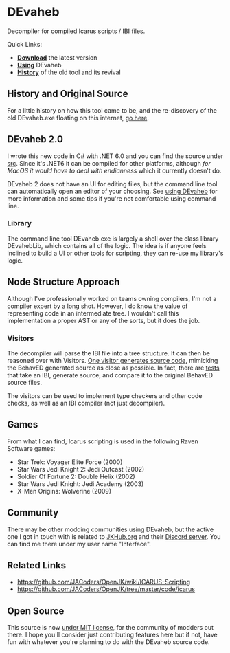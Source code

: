 # DEvaheb
Decompiler for compiled Icarus scripts / IBI files.

Quick Links:
* **[Download]()** the latest version
* **[Using](./Usage.md)** DEvaheb
* **[History](./History.md)** of the old tool and its revival

## History and Original Source
For a little history on how this tool came to be, and the re-discovery of the old DEvaheb.exe floating on this internet, [go here](./History.md).

## DEvaheb 2.0
I wrote this new code in C# with .NET 6.0 and you can find the source under [src](src/). Since it's .NET6 it can be compiled for other platforms, although *for MacOS it would have to deal with endianness* which it currently doesn't do.

DEvaheb 2 does not have an UI for editing files, but the command line tool can automatically open an editor of your choosing. See [using DEvaheb](./Usage.md) for more information and some tips if you're not comfortable using command line.

### Library
The command line tool DEvaheb.exe is largely a shell over the class library DEvahebLib, which contains all of the logic. The idea is if anyone feels inclined to build a UI or other tools for scripting, they can re-use my library's logic.

## Node Structure Approach
Although I've professionally worked on teams owning compilers, I'm not a compiler expert by a long shot. However, I do know the value of representing code in an intermediate tree. I wouldn't call this implementation a proper AST or any of the sorts, but it does the job.

### Visitors
The decompiler will parse the IBI file into a tree structure. It can then be reasoned over with Visitors. [One visitor generates source code](./src/DEvahebLib/Visitors/GenerateIcarus.cs), mimicking the BehavED generated source as close as possible. In fact, there are [tests](./src/DEvahebLibTests/) that take an IBI, generate source, and compare it to the original BehavED source files.

The visitors can be used to implement type checkers and other code checks, as well as an IBI compiler (not just decompiler).

## Games
From what I can find, Icarus scripting is used in the following Raven Software games:
- Star Trek: Voyager Elite Force (2000)
- Star Wars Jedi Knight 2: Jedi Outcast (2002)
- Soldier Of Fortune 2: Double Helix (2002)
- Star Wars Jedi Knight: Jedi Academy (2003)
- X-Men Origins: Wolverine (2009)

## Community
There may be other modding communities using DEvaheb, but the active one I got in touch with is related to [JKHub.org](https://jkhub.org/) and their [Discord server](https://discord.me/jediknight). You can find me there under my user name "Interface".

## Related Links
- https://github.com/JACoders/OpenJK/wiki/ICARUS-Scripting
- https://github.com/JACoders/OpenJK/tree/master/code/icarus


## Open Source
This source is now [under MIT license](./LICENSE), for the community of modders out there. I hope you'll consider just contributing features here but if not, have fun with whatever you're planning to do with the DEvaheb source code.
